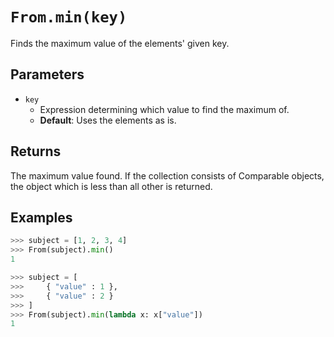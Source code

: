 `From.min(key)`
===============

Finds the maximum value of the elements' given key.

Parameters
----------

- `key`
    - Expression determining which value to find the maximum of.
    - __Default__: Uses the elements as is.

Returns
-------

The maximum value found. If the collection consists of Comparable objects, the object which is less than all other is returned.

Examples
--------

```python
>>> subject = [1, 2, 3, 4]
>>> From(subject).min()
1

>>> subject = [
>>>     { "value" : 1 },
>>>     { "value" : 2 }
>>> ]
>>> From(subject).min(lambda x: x["value"])
1
```